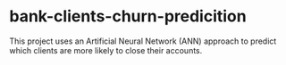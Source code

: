 # bank-clients-churn-predicition
This project uses an Artificial Neural Network (ANN) approach to predict which clients are more likely to close their accounts.
